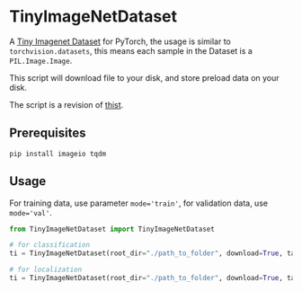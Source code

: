 # TinyImageNetDataset

A [Tiny Imagenet Dataset](http://cs231n.stanford.edu/reports/2017/pdfs/930.pdf) for PyTorch, the usage is similar to ```torchvision.datasets```, this means each sample in the Dataset is a ```PIL.Image.Image```.

This script will download file to your disk, and store preload data on your disk.

The script is a revision of [thist](https://gist.github.com/z-a-f/b862013c0dc2b540cf96a123a6766e54).

## Prerequisites

```shell
pip install imageio tqdm
```

## Usage

For training data, use parameter ```mode='train'```, for validation data, use ```mode='val'```.

```python
from TinyImageNetDataset import TinyImageNetDataset

# for classification
ti = TinyImageNetDataset(root_dir="./path_to_folder", download=True, task='classification')

# for localization
ti = TinyImageNetDataset(root_dir="./path_to_folder", download=True, task='localization')
```
